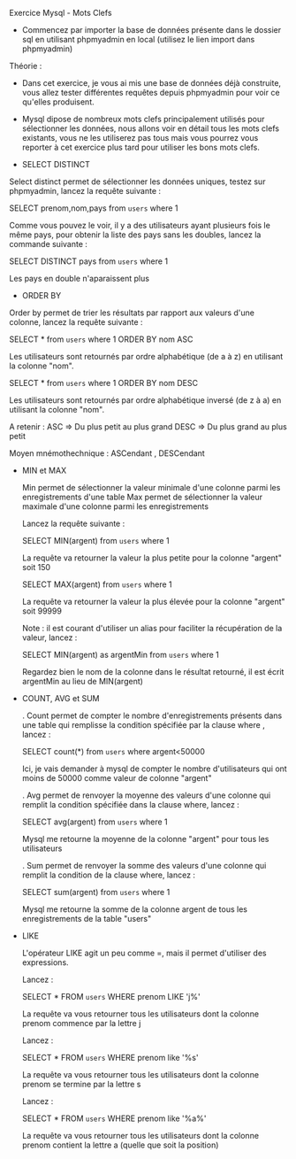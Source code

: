 Exercice Mysql - Mots Clefs

- Commencez par importer la base de données présente dans le dossier sql 
en utilisant phpmyadmin en local (utilisez le lien import dans phpmyadmin)


Théorie :

- Dans cet exercice, je vous ai mis une base de données déjà construite, vous allez 
tester différentes requêtes depuis phpmyadmin pour voir ce qu'elles produisent.

- Mysql dipose de nombreux mots clefs principalement utilisés pour sélectionner 
les données, nous allons voir en détail tous les mots clefs existants, 
vous ne les utiliserez pas tous mais vous pourrez vous reporter à cet exercice plus tard
pour utiliser les bons mots clefs.


- SELECT DISTINCT

 Select distinct permet de sélectionner les données uniques, 
 testez sur phpmyadmin, lancez la requête suivante :

 SELECT prenom,nom,pays from `users` where 1

 Comme vous pouvez le voir, il y a des utilisateurs ayant plusieurs fois le même pays, 
 pour obtenir la liste des pays sans les doubles, lancez la commande suivante :

 SELECT DISTINCT pays from `users` where 1

 Les pays en double n'aparaissent plus


- ORDER BY

 Order by permet de trier les résultats par rapport aux valeurs d'une colonne, 
 lancez la requête suivante :

 SELECT * from `users` where 1 ORDER BY nom ASC

 Les utilisateurs sont retournés par ordre alphabétique (de a à z) 
 en utilisant la colonne "nom".

 SELECT * from `users` where 1 ORDER BY nom DESC

 Les utilisateurs sont retournés par ordre alphabétique inversé (de z à a) 
 en utilisant la colonne "nom".

 A retenir : ASC => Du plus petit au plus grand
             DESC => Du plus grand au plus petit

 Moyen mnémothechnique : ASCendant , DESCendant


- MIN et MAX

  Min permet de sélectionner la valeur minimale d'une colonne parmi 
  les enregistrements d'une table
  Max permet de sélectionner la valeur maximale d'une colonne parmi 
  les enregistrements

  Lancez la requête suivante :

  SELECT MIN(argent) from `users` where 1

  La requête va retourner la valeur la plus petite pour la colonne "argent" soit 150

  SELECT MAX(argent) from `users` where 1

  La requête va retourner la valeur la plus élevée pour la colonne "argent" soit 99999


  Note : il est courant d'utiliser un alias pour faciliter la récupération de la valeur, 
  lancez :

  SELECT MIN(argent) as argentMin from `users` where 1

  Regardez bien le nom de la colonne dans le résultat retourné, 
  il est écrit argentMin au lieu de MIN(argent)


- COUNT, AVG et SUM

  . Count permet de compter le nombre d'enregistrements présents dans une table 
  qui remplisse la condition spécifiée par la clause where , lancez :

  SELECT count(*) from `users` where argent<50000

  Ici, je vais demander à mysql de compter le nombre d'utilisateurs 
  qui ont moins de 50000 comme valeur de colonne "argent"


  . Avg permet de renvoyer la moyenne des valeurs d'une colonne 
  qui remplit la condition spécifiée dans la clause where, lancez :

  SELECT avg(argent) from `users` where 1

  Mysql me retourne la moyenne de la colonne "argent" pour tous les utilisateurs


  . Sum permet de renvoyer la somme des valeurs d'une colonne 
  qui remplit la condition de la clause where, lancez :

  SELECT sum(argent) from `users` where 1

  Mysql me retourne la somme de la colonne argent de tous les enregistrements 
  de la table "users"



- LIKE

  L'opérateur LIKE agit un peu comme =, mais il permet d'utiliser des expressions.

  Lancez :

  SELECT * FROM `users` WHERE prenom LIKE 'j%'

  La requête va vous retourner tous les utilisateurs dont la colonne prenom 
  commence par la lettre j


  Lancez :

  SELECT * FROM `users` WHERE prenom like '%s'

  La requête va vous retourner tous les utilisateurs dont la colonne prenom 
  se termine par la lettre s


  Lancez :

  SELECT * FROM `users` WHERE prenom like '%a%'

  La requête va vous retourner tous les utilisateurs dont la colonne prenom 
  contient la lettre a (quelle que soit la position)


